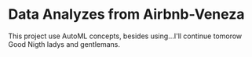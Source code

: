 # Data Analyzes from Airbnb-Veneza

This project use AutoML concepts, besides using...I'll continue tomorow Good Nigth ladys and gentlemans.
